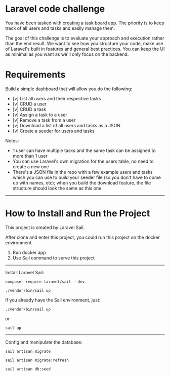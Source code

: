 # Laravel code challenge
You have been tasked with creating a task board app. The priority is to keep track of all users and tasks and easily manage them.

The goal of this challenge is to evaluate your approach and execution rather than the end result. We want to see how you structure your code, make use of Laravel's built in features and general best practices. You can keep the UI as minimal as you want as we'll only focus on the backend.

# Requirements
Build a simple dashboard that will allow you do the following:

- [v] List all users and their respective tasks
- [v] CRUD a user
- [v] CRUD a task
- [v] Assign a task to a user
- [v] Remove a task from a user
- [v] Download a list of all users and tasks as a JSON
- [v] Create a seeder for users and tasks


Notes:
- 1 user can have multiple tasks and the same task can be assigned to more than 1 user
- You can use Laravel's own migration for the users table, no need to create a new one
- There's a JSON file in the repo with a few example users and tasks which you can use to build your seeder file (so you don't have to come up with names, etc); when you build the download feature, the file structure should look the same as this one.

----

# How to Install and Run the Project

This project is created by Laravel Sail.

After clone and enter this project,
you could run this project on the docker environment.

1. Run docker app
2. Use Sail command to serve this project

----

Install Laravel Sail:

```
composer require laravel/sail --dev
```

```
./vendor/bin/sail up
```

If you already have the Sail environment, just:

```
./vendor/bin/sail up
```

or

```
sail up
```

----

Config and manipulate the database:

```
sail artisan migrate
```

```
sail artisan migrate:refresh
```

```
sail artisan db:seed
```
